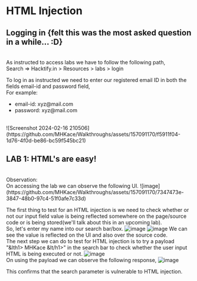 # HTML Injection

<h2> Logging in {felt this was the most asked question in a while... :D}</h2> <br>
As instructed to access labs we have to follow the following path, <br>
Search => Hacktify.in > Resources > labs > login <br>

To log in as instructed we need to enter our registered email ID in both the fields email-id and password field, <br>
For example: 
<ul> <li>email-id: xyz@mail.com</li>
<li>password: xyz@mail.com</li> 
</ul><br>
![Screenshot 2024-02-16 210506](https://github.com/MHKace/Walkthroughs/assets/157091170/f5911f04-1d76-4f0d-be86-bc59f545bc21)
<br>

<h2> LAB 1: HTML's are easy!</h2> <br>
Observation: <br>
On accessing the lab we can observe the following UI.
![image](https://github.com/MHKace/Walkthroughs/assets/157091170/7347473e-3847-48b0-97c4-51f0afe7c33d)

The first thing to test for an HTML injection is we need to check whether or not our input field value is being reflected somewhere on the page/source code or is being stored(we'll talk about this in an upcoming lab). <br>
So, let's enter my name into our search bar/box. 
![image](https://github.com/MHKace/Walkthroughs/assets/157091170/0e85333a-f51c-4e8a-8cbf-f5dc8fb9e456)
![image](https://github.com/MHKace/Walkthroughs/assets/157091170/456af1bc-e142-416f-a71c-f3a8d50f1674)
We can see the value is reflected on the UI and also over the source code. <br>
The next step we can do to test for HTML injection is to try a payload "&lth1> MHKace &lt/h1>" in the search bar to check whether the user input HTML is being executed or not.
![image](https://github.com/MHKace/Walkthroughs/assets/157091170/a847960b-e2b0-4bec-9e13-45ff3b75492c)
<br>On using the payload we can observe the following response,
![image](https://github.com/MHKace/Walkthroughs/assets/157091170/e2a57f48-b9e2-4c98-a683-1e0b8017c5f8)

This confirms that the search parameter is vulnerable to HTML injection.
